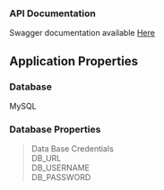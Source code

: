 ### API Documentation
Swagger documentation available [Here](http://localhost:8080/swagger-ui/index.html#/)

## Application Properties

### Database
MySQL

### Database Properties
> Data Base Credentials <br>
> DB_URL <br>
> DB_USERNAME <br>
> DB_PASSWORD
> 